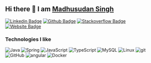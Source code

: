 ## Hi there 👋 I am [Madhusudan Singh](https://mss.bnxn.live)

[![Linkedin Badge](https://img.shields.io/badge/-madhusudan-blue?logo=Linkedin&logoColor=white&link=https://www.linkedin.com/in/madhusudan0/)](https://www.linkedin.com/in/madhusudan0/)
[![Github Badge](https://img.shields.io/badge/-fervid_cloud-black?logo=github&logoColor=white&link=https://github.com/fervid-cloud)](https://github.com/fervid-cloud)
[![Stackoverflow Badge](https://img.shields.io/badge/-mss-%23BCBBBB?logo=stackoverflow&logoColor=#F69950&link=https://stackoverflow.com/users/7551092/mss)](https://stackoverflow.com/users/7551092/mss)
[![Website Badge](https://img.shields.io/badge/-mss.bnxn.live-blue?style=flat-square&logo=google-chrome&logoColor=white&link=https://mss.bnxn.live)](https://mss.bnxn.live)

<h3>Technologies I like</h3>
<p>
  <img alt="Java" src="https://img.shields.io/badge/-Java-white?style=flat-square&logo=java&logoColor=brown" />

  <img alt="Spring" src="https://img.shields.io/badge/-Spring-white?style=flat-square&logo=Spring&logoColor=6DB33F" />

<img alt="JavaScript" src="https://img.shields.io/badge/-JavaScript-white?style=flat-square&logo=JavaScript&logoColor=yellow" />

<img alt="TypeScript" src="https://img.shields.io/badge/-TypeScript-white?style=flat-square&logo=TypeScript&logoColor=blue" />

<img alt="MySQL" src="https://img.shields.io/badge/-MySQL-white?style=flat-square&logo=MySQL&logoColor=00758F" />


  <img alt="Linux" src="https://img.shields.io/badge/-Linux-white?style=flat-square&logo=Linux&logoColor=black" />

  <img alt="git" src="https://img.shields.io/badge/-Git-white?style=flat-square&logo=git&logoColor=F05032" />

  <img alt="GitHub" src="https://img.shields.io/badge/-GitHub-white?style=flat-square&logo=GitHub&logoColor=181717" />

  <img alt="angular" src="https://img.shields.io/badge/-Angular-white?style=flat-square&logo=angular&logoColor=DD0031" />

  <img alt="Docker" src="https://img.shields.io/badge/-Docker-white?style=flat-square&logo=docker&logoColor=46a2f1" />



[comment]: <> (  <img alt="Python" src="https://img.shields.io/badge/-Python-3776AB?style=flat-square&logo=Python&logoColor=white" />)

[comment]: <> (  <img alt="Django" src="https://img.shields.io/badge/-Django-092E20?style=flat-square&logo=Django&logoColor=white" />)


[comment]: <> (  <img alt="Kubernetes" src="https://img.shields.io/badge/-Kubernetes-326CE5?style=flat-square&logo=Kubernetes&logoColor=white" />)

[comment]: <> (  <img alt="AWS" src="https://img.shields.io/badge/-AWS-232F3E?style=flat-square&logo=amazon-aws&logoColor=white" />)

[comment]: <> (  <img alt="NGINX" src="https://img.shields.io/badge/-NGINX-269539?style=flat-square&logo=NGINX&logoColor=white" />)


[comment]: <> (  <img alt="Cassandra" src="https://img.shields.io/badge/-Cassandra-1287B1?style=flat-square&logo=apache-Cassandra&logoColor=white" />)


</p>


<!--
**fervid-cloud/madhusudan singh** is a ✨ _special_ ✨ repository because its `README.md` (this file) appears on your GitHub profile.

Here are some ideas to get you started:

- 🔭 I’m currently working on ...
- 🌱 I’m currently learning ...
- 👯 I’m looking to collaborate on ...
- 🤔 I’m looking for help with ...
- 💬 Ask me about ...
- 📫 How to reach me: ...
- 😄 Pronouns: ...
- ⚡ Fun fact: ...
-->
